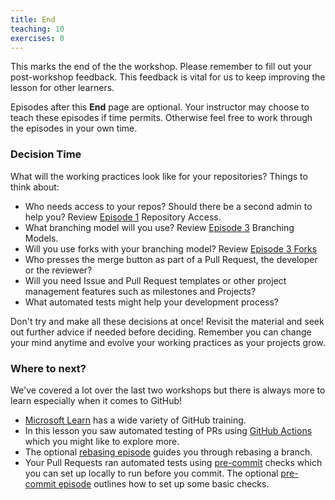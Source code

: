 ```yaml
---
title: End
teaching: 10
exercises: 0
---
```


This marks the end of the the workshop.
Please remember to fill out your post-workshop feedback.
This feedback is vital for us to keep improving the lesson
for other learners.

Episodes after this **End** page are optional.
Your instructor may choose to teach these episodes
if time permits.
Otherwise feel free to work through the episodes
in your own time.

### Decision Time

What will the working practices look like for your repositories?
Things to think about:

- Who needs access to your repos? Should there be a second admin to help you?
  Review [Episode 1](../episodes/00-repo-access.md) Repository Access.
- What branching model will you use?
  Review [Episode 3](../episodes/03-feature-branch.md) Branching Models.
- Will you use forks with your branching model?
  Review [Episode 3 Forks](../episodes/02-branching.md#forking)
- Who presses the merge button as part of a Pull Request,
  the developer or the reviewer?
- Will you need Issue and Pull Request templates
  or other project management features such as milestones and Projects?
- What automated tests might help your development process?

Don't try and make all these decisions at once!
Revisit the material and seek out further advice if needed before deciding.
Remember you can change your mind anytime and evolve your working practices
as your projects grow.

### Where to next?

We've covered a lot over the last two workshops
but there is always more to learn especially
when it comes to GitHub!

- [Microsoft Learn](https://learn.microsoft.com/en-us/training/github/) has a wide variety of
  GitHub training.
- In this lesson you saw automated testing
  of PRs using [GitHub Actions](https://learn.microsoft.com/en-us/training/modules/introduction-to-github-actions/) which you might like to explore more.
- The optional [rebasing episode](./08-rebase.md) guides you through rebasing a branch.
- Your Pull Requests ran automated tests using [pre-commit](https://pre-commit.com/) checks which you can set up locally to run before you commit.
  The optional [pre-commit episode](./09-pre-commit.md) outlines how to set up some basic checks.
